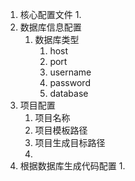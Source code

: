 1. 核心配置文件
   1. 
2. 数据库信息配置
   1. 数据库类型
      1. host
      2. port
      3. username
      4. password
      5. database
3. 项目配置
   1. 项目名称
   2. 项目模板路径
   3. 项目生成目标路径
   4. 
4. 根据数据库生成代码配置
   1. 